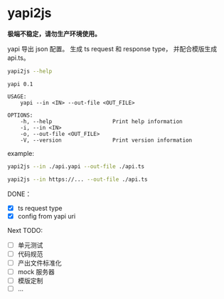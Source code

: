 # yapi2js

**极端不稳定，请勿生产环境使用。**

yapi 导出 json 配置。 生成 ts request 和 response type， 并配合模版生成 api.ts。

```bash
yapi2js --help
```
```
yapi 0.1

USAGE:
    yapi --in <IN> --out-file <OUT_FILE>

OPTIONS:
    -h, --help                   Print help information
    -i, --in <IN>                
    -o, --out-file <OUT_FILE>    
    -V, --version                Print version information

```

example:

```bash
yapi2js --in ./api.yapi --out-file ./api.ts
```

```bash
yapi2js --in https://... --out-file ./api.ts
```


DONE：
- [x] ts request type
- [x] config from yapi uri

Next TODO:
- [ ] 单元测试
- [ ] 代码规范
- [ ] 产出文件标准化
- [ ] mock 服务器
- [ ] 模版定制
- [ ] ...
